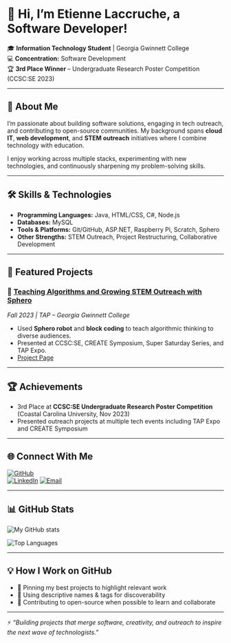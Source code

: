 # 👋 Hi, I’m Etienne Laccruche, a Software Developer!

🎓 **Information Technology Student** | Georgia Gwinnett College  
💻 **Concentration:** Software Development  
🏆 **3rd Place Winner** – Undergraduate Research Poster Competition (CCSC:SE 2023)  

---

## 🚀 About Me  
I’m passionate about building software solutions, engaging in tech outreach, and contributing to open-source communities. My background spans **cloud IT**, **web development**, and **STEM outreach** initiatives where I combine technology with education.  

I enjoy working across multiple stacks, experimenting with new technologies, and continuously sharpening my problem-solving skills.  

---

## 🛠️ Skills & Technologies  
- **Programming Languages:** Java, HTML/CSS, C#, Node.js  
- **Databases:** MySQL  
- **Tools & Platforms:** Git/GitHub, ASP.NET, Raspberry Pi, Scratch, Sphero  
- **Other Strengths:** STEM Outreach, Project Restructuring, Collaborative Development  

---

## 📌 Featured Projects  
### 🔹 [Teaching Algorithms and Growing STEM Outreach with Sphero](https://github.com/TAP-GGC/Jedi)  
*Fall 2023 | TAP – Georgia Gwinnett College*  
- Used **Sphero robot** and **block coding** to teach algorithmic thinking to diverse audiences.  
- Presented at CCSC:SE, CREATE Symposium, Super Saturday Series, and TAP Expo.  
- [Project Page](https://tapggc.org/projects/2023/fall/jedi-sphero/)  

---

## 🏆 Achievements  
- 3rd Place at **CCSC:SE Undergraduate Research Poster Competition** (Coastal Carolina University, Nov 2023)  
- Presented outreach projects at multiple tech events including TAP Expo and CREATE Symposium  

---

## 🌐 Connect With Me  
[![GitHub](https://img.shields.io/badge/GitHub-%23121011.svg?&logo=github&logoColor=white)](https://github.com/etflokyuubi)  
[![LinkedIn](https://img.shields.io/badge/LinkedIn-%230A66C2.svg?&logo=linkedin&logoColor=white)]([https://www.linkedin.com/](https://www.linkedin.com/in/etienne-laccruche-984b91257))  
[![Email](https://img.shields.io/badge/Email-D14836.svg?&logo=gmail&logoColor=white)](mailto:ichini.laccruche@gmail.com)  

---

## 📊 GitHub Stats  
![My GitHub stats](https://github-readme-stats.vercel.app/api?username=Zeshriel&show_icons=true&theme=tokyonight)  

![Top Languages](https://github-readme-stats.vercel.app/api/top-langs/?username=Zeshriel&layout=compact&theme=tokyonight)  

---

## 💡 How I Work on GitHub  
- 📌 Pinning my best projects to highlight relevant work  
- 🔖 Using descriptive names & tags for discoverability  
- 🤝 Contributing to open-source when possible to learn and collaborate  

---

⚡ _“Building projects that merge software, creativity, and outreach to inspire the next wave of technologists.”_  
